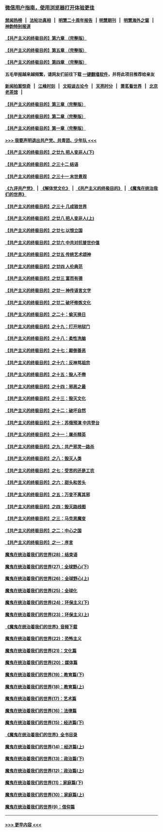### [微信用户指南，使用浏览器打开体验更佳](https://github.com/gfw-breaker/banned-news1/blob/master/indexes/wechat-guide.md?t=0)
#### [禁闻热榜](热点新闻.md?t=0)  &nbsp;&nbsp;|&nbsp;&nbsp; [法轮功真相](https://github.com/gfw-breaker/truth/blob/master/README.md?t=0) &nbsp;&nbsp;|&nbsp;&nbsp; [明慧二十周年报告](https://github.com/gfw-breaker/mh-reports/blob/master/README.md?t=0) &nbsp;&nbsp;|&nbsp;&nbsp;[明慧期刊](https://github.com/gfw-breaker/mh-qikan) &nbsp;&nbsp;|&nbsp;&nbsp; [明慧海外之窗](https://github.com/gfw-breaker/mh-news/blob/master/README.md?t=0) &nbsp;&nbsp;|&nbsp;&nbsp; [神韵特别报道](https://github.com/gfw-breaker/mh-news/blob/master/shenyun.md?t=0)
#### [【共产主义的终极目的】第六章 （完整版）](../pages/nsc422/n11428913.md?t=02121344) 
#### [【共产主义的终极目的】第五章 （完整版）](../pages/nsc422/n11428912.md?t=02121344) 
#### [【共产主义的终极目的】第四章 （完整版）](../pages/nsc422/n11428907.md?t=02121344) 
#### 五毛举报越来越频繁，请网友们前往下载 [一键翻墙软件](https://github.com/gfw-breaker/ssr-accounts)，并将此项目推荐给亲友
#### [新闻拍案惊奇](https://github.com/gfw-breaker/banned-news1/blob/master/pages/link4.md) &nbsp;&nbsp;|&nbsp;&nbsp; [江峰时刻](https://github.com/gfw-breaker/banned-news1/blob/master/pages/link4.md) &nbsp;&nbsp;|&nbsp;&nbsp; [文昭谈古论今](https://github.com/gfw-breaker/banned-news1/blob/master/pages/link4.md) &nbsp;&nbsp;|&nbsp;&nbsp; [天亮时分](https://github.com/gfw-breaker/banned-news1/blob/master/pages/link4.md) &nbsp;&nbsp;|&nbsp;&nbsp; [萧茗看世界](https://github.com/gfw-breaker/banned-news1/blob/master/pages/link4.md) &nbsp;&nbsp;|&nbsp;&nbsp; [北京老茶馆](https://github.com/gfw-breaker/banned-news1/blob/master/pages/link4.md) &nbsp;&nbsp;|&nbsp;&nbsp; 
#### [【共产主义的终极目的】第三章（完整版）](../pages/nsc422/n11428848.md?t=02121344) 
#### [【共产主义的终极目的】第二章（完整版）](../pages/nsc422/n11428831.md?t=02121344) 
#### [【共产主义的终极目的】第一章（完整版）](../pages/nsc422/n11417651.md?t=02121344) 
#### [>>> 我要声明退出共产党、共青团、少年队 <<<](https://github.com/begood0513/goodnews/blob/master/quit/letter.md) 
#### [【共产主义的终极目的】之廿九 把人变非人(下)](../pages/nsc422/n11344140.md?t=02121344) 
#### [【共产主义的终极目的】之三十二 结语](../pages/nsc422/n11360535.md?t=02121344) 
#### [【共产主义的终极目的】之三十一 末世景观](../pages/nsc422/n11351129.md?t=02121344) 
#### [《九评共产党》](https://github.com/begood0513/9ping.md/blob/master/README.md) &nbsp;|&nbsp; [《解体党文化》](../../../../jtdwh.md/blob/master/README.md)  &nbsp;|&nbsp; [《共产主义的终极目的》](../../../../gczydzjmd.md/blob/master/README.md) &nbsp;|&nbsp; [《魔鬼在统治我们的世界》](../../../../mgztzwmdsj.md/blob/master/README.md) 
#### [【共产主义的终极目的】之三十 几成狼世界](../pages/nsc422/n11348280.md?t=02121344) 
#### [【共产主义的终极目的】之廿八 把人变非人(上)](../pages/nsc422/n11340492.md?t=02121344) 
#### [【共产主义的终极目的】之廿七 以恨立国](../pages/nsc422/n11336944.md?t=02121344) 
#### [【共产主义的终极目的】之廿六 中共对抗普世价值](../pages/nsc422/n11324785.md?t=02121344) 
#### [【共产主义的终极目的】之廿五 传统艺术颂神](../pages/nsc422/n11296396.md?t=02121344) 
#### [【共产主义的终极目的】之廿四 人伦典范](../pages/nsc422/n11296397.md?t=02121344) 
#### [【共产主义的终极目的】之廿三 富而有德](../pages/nsc422/n11283598.md?t=02121344) 
#### [【共产主义的终极目的】之廿一 神传语言文字](../pages/nsc422/n11263265.md?t=02121344) 
#### [【共产主义的终极目的】之廿二 破坏修炼文化](../pages/nsc422/n11245728.md?t=02121344) 
#### [【共产主义的终极目的】之二十：偷天换日](../pages/nsc422/n11238846.md?t=02121344) 
#### [【共产主义的终极目的】之十九：打开地狱门](../pages/nsc422/n11206376.md?t=02121344) 
#### [【共产主义的终极目的】之十八：柔性洗脑](../pages/nsc422/n11199994.md?t=02121344) 
#### [【共产主义的终极目的】之十七：颠倒善恶](../pages/nsc422/n11179782.md?t=02121344) 
#### [【共产主义的终极目的】之十六：反神骂祖宗](../pages/nsc422/n11166798.md?t=02121344) 
#### [【共产主义的终极目的】之十五：毁人不倦](../pages/nsc422/n11166792.md?t=02121344) 
#### [【共产主义的终极目的】之十四：邪恶之最](../pages/nsc422/n11150249.md?t=02121344) 
#### [【共产主义的终极目的】之十三：毁灭文化](../pages/nsc422/n11135227.md?t=02121344) 
#### [【共产主义的终极目的】之十二：破坏自然](../pages/nsc422/n11135214.md?t=02121344) 
#### [【共产主义的终极目的】之十：苏俄预演 中共登台](../pages/nsc422/n11118424.md?t=02121344) 
#### [【共产主义的终极目的】之十一：屠杀精英](../pages/nsc422/n11118442.md?t=02121344) 
#### [【共产主义的终极目的】之九：共产邪灵一路杀](../pages/nsc422/n11114139.md?t=02121344) 
#### [【共产主义的终极目的】之八：毁灭人类](../pages/nsc422/n11108503.md?t=02121344) 
#### [【共产主义的终极目的】之七：受苦的还是工农](../pages/nsc422/n11101809.md?t=02121344) 
#### [【共产主义的终极目的】之六：甜头和苦头](../pages/nsc422/n11096971.md?t=02121344) 
#### [【共产主义的终极目的】之五：万变不离其邪](../pages/nsc422/n11091285.md?t=02121344) 
#### [【共产主义的终极目的】之四：毁灭路线图](../pages/nsc422/n11086284.md?t=02121344) 
#### [【共产主义的终极目的】之三：马克思魔变](../pages/nsc422/n11061941.md?t=02121344) 
#### [【共产主义的终极目的】之二：中心之国](../pages/nsc422/n11047728.md?t=02121344) 
#### [【共产主义的终极目的】之一：序言](../pages/nsc422/n11086077.md?t=02121344) 
#### [魔鬼在统治着我们的世界(28)：结束语](../pages/nsc422/n10936246.md?t=02121344) 
#### [魔鬼在统治着我们的世界(27)：全球野心(下)](../pages/nsc422/n10928319.md?t=02121344) 
#### [魔鬼在统治着我们的世界(26)：全球野心(上)](../pages/nsc422/n10900318.md?t=02121344) 
#### [魔鬼在统治着我们的世界(25)：全球化](../pages/nsc422/n10788205.md?t=02121344) 
#### [魔鬼在统治着我们的世界(24)：环保主义(下)](../pages/nsc422/n10695307.md?t=02121344) 
#### [魔鬼在统治着我们的世界(23)：环保主义(上)](../pages/nsc422/n10688613.md?t=02121344) 
#### [《魔鬼在统治着我们的世界》音频下载](../pages/nsc422/n10635553.md?t=02121344) 
#### [魔鬼在统治着我们的世界(22)：恐怖主义](../pages/nsc422/n10614727.md?t=02121344) 
#### [魔鬼在统治着我们的世界(21)：文化篇](../pages/nsc422/n10597706.md?t=02121344) 
#### [魔鬼在统治着我们的世界(20)：媒体篇](../pages/nsc422/n10586579.md?t=02121344) 
#### [魔鬼在统治着我们的世界(19)：教育篇(下)](../pages/nsc422/n10564808.md?t=02121344) 
#### [魔鬼在统治着我们的世界(18)：教育篇(上)](../pages/nsc422/n10526970.md?t=02121344) 
#### [魔鬼在统治着我们的世界(17)：艺术篇](../pages/nsc422/n10499093.md?t=02121344) 
#### [魔鬼在统治着我们的世界(16)：法律篇](../pages/nsc422/n10485969.md?t=02121344) 
#### [魔鬼在统治着我们的世界(15)：经济篇(下)](../pages/nsc422/n10469975.md?t=02121344) 
#### [《魔鬼在统治着我们的世界》全书目录](../pages/nsc422/n10464261.md?t=02121344) 
#### [魔鬼在统治着我们的世界(14)：经济篇(上)](../pages/nsc422/n10457370.md?t=02121344) 
#### [魔鬼在统治着我们的世界(13)：政治篇(下)](../pages/nsc422/n10448270.md?t=02121344) 
#### [魔鬼在统治着我们的世界(12)：政治篇(上)](../pages/nsc422/n10444576.md?t=02121344) 
#### [魔鬼在统治着我们的世界(11)：家庭篇(下)](../pages/nsc422/n10440961.md?t=02121344) 
#### [魔鬼在统治着我们的世界(10)：家庭篇(上)](../pages/nsc422/n10435448.md?t=02121344) 
#### [魔鬼在统治着我们的世界(9)：信仰篇](../pages/nsc422/n10432159.md?t=02121344) 

----
#### [ >>> 更早内容 <<< ](../indexes/nsc422-earlier.md)
